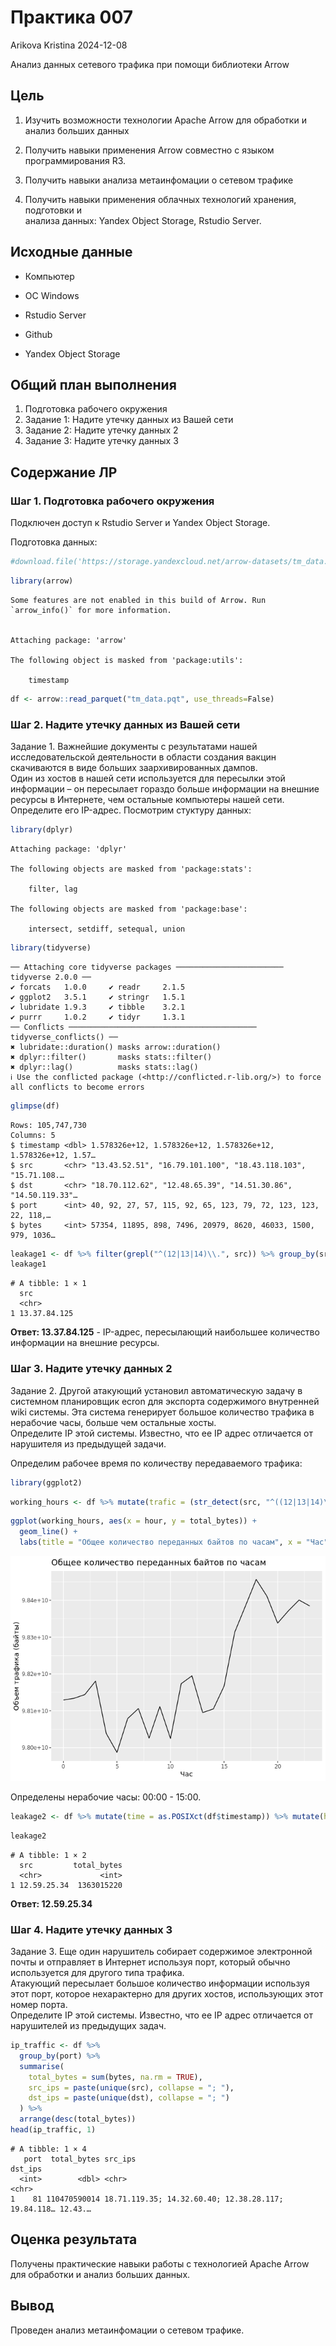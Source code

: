 # Практика 007
Arikova Kristina
2024-12-08

Анализ данных сетевого трафика при помощи библиотеки Arrow

## Цель

1.  Изучить возможности технологии Apache Arrow для обработки и анализ
    больших данных

2.  Получить навыки применения Arrow совместно с языком программирования
    R3.

3.  Получить навыки анализа метаинфомации о сетевом трафике

4.  Получить навыки применения облачных технологий хранения, подготовки
    и  
    анализа данных: Yandex Object Storage, Rstudio Server.

## Исходные данные

-   Компьютер

-   ОС Windows

-   Rstudio Server

-   Github

-   Yandex Object Storage

## Общий план выполнения

1.  Подготовка рабочего окружения
2.  Задание 1: Надите утечку данных из Вашей сети
3.  Задание 2: Надите утечку данных 2
4.  Задание 3: Надите утечку данных 3

## Содержание ЛР

### Шаг 1. Подготовка рабочего окружения

Подключен доступ к Rstudio Server и Yandex Object Storage.

Подготовка данных:

``` r
#download.file('https://storage.yandexcloud.net/arrow-datasets/tm_data.pqt', destfile = "tm_data.pqt")
```

``` r
library(arrow)
```

    Some features are not enabled in this build of Arrow. Run `arrow_info()` for more information.


    Attaching package: 'arrow'

    The following object is masked from 'package:utils':

        timestamp

``` r
df <- arrow::read_parquet("tm_data.pqt", use_threads=False)
```

### Шаг 2. Надите утечку данных из Вашей сети

Задание 1. Важнейшие документы с результатами нашей исследовательской
деятельности в области создания вакцин скачиваются в виде больших
заархивированных дампов.  
Один из хостов в нашей сети используется для пересылки этой информации –
он пересылает гораздо больше информации на внешние ресурсы в Интернете,
чем остальные компьютеры нашей сети. Определите его IP-адрес. Посмотрим
стуктуру данных:

``` r
library(dplyr)
```


    Attaching package: 'dplyr'

    The following objects are masked from 'package:stats':

        filter, lag

    The following objects are masked from 'package:base':

        intersect, setdiff, setequal, union

``` r
library(tidyverse)
```

    ── Attaching core tidyverse packages ──────────────────────── tidyverse 2.0.0 ──
    ✔ forcats   1.0.0     ✔ readr     2.1.5
    ✔ ggplot2   3.5.1     ✔ stringr   1.5.1
    ✔ lubridate 1.9.3     ✔ tibble    3.2.1
    ✔ purrr     1.0.2     ✔ tidyr     1.3.1
    ── Conflicts ────────────────────────────────────────── tidyverse_conflicts() ──
    ✖ lubridate::duration() masks arrow::duration()
    ✖ dplyr::filter()       masks stats::filter()
    ✖ dplyr::lag()          masks stats::lag()
    ℹ Use the conflicted package (<http://conflicted.r-lib.org/>) to force all conflicts to become errors

``` r
glimpse(df)
```

    Rows: 105,747,730
    Columns: 5
    $ timestamp <dbl> 1.578326e+12, 1.578326e+12, 1.578326e+12, 1.578326e+12, 1.57…
    $ src       <chr> "13.43.52.51", "16.79.101.100", "18.43.118.103", "15.71.108.…
    $ dst       <chr> "18.70.112.62", "12.48.65.39", "14.51.30.86", "14.50.119.33"…
    $ port      <int> 40, 92, 27, 57, 115, 92, 65, 123, 79, 72, 123, 123, 22, 118,…
    $ bytes     <int> 57354, 11895, 898, 7496, 20979, 8620, 46033, 1500, 979, 1036…

``` r
leakage1 <- df %>% filter(grepl("^(12|13|14)\\.", src)) %>% group_by(src) %>% summarise("sum" = sum(bytes)) %>% arrange(desc(sum)) %>% head(1) %>% select(src) 
leakage1
```

    # A tibble: 1 × 1
      src         
      <chr>       
    1 13.37.84.125

**Ответ: 13.37.84.125** - IP-адрес, пересылающий наибольшее количество
информации на внешние ресурсы.

### Шаг 3. Надите утечку данных 2

Задание 2. Другой атакующий установил автоматическую задачу в системном
планировщик еcron для экспорта содержимого внутренней wiki системы. Эта
система генерирует большое количество трафика в нерабочие часы, больше
чем остальные хосты.  
Определите IP этой системы. Известно, что ее IP адрес отличается от
нарушителя из предыдущей задачи.

Определим рабочее время по количеству передаваемого трафика:

``` r
library(ggplot2)
```

``` r
working_hours <- df %>% mutate(trafic = (str_detect(src, "^((12|13|14)\\.)") & !str_detect(dst, "^((12|13|14)\\.)"))) %>% mutate(time = as.POSIXct(df$timestamp)) %>% mutate(hour = hour(time))  %>% group_by(hour) %>% summarise(total_bytes = sum(bytes, na.rm = TRUE)) %>% arrange(hour)
```

``` r
ggplot(working_hours, aes(x = hour, y = total_bytes)) +
  geom_line() +
  labs(title = "Общее количество переданных байтов по часам", x = "Час", y = "Объем трафика (байты)")
```

![](README.markdown_strict_files/figure-markdown_strict/unnamed-chunk-10-1.png)

Определены нерабочие часы: 00:00 - 15:00.

``` r
leakage2 <- df %>% mutate(time = as.POSIXct(df$timestamp)) %>% mutate(hour = hour(time)) %>% filter( hour >= 0 & hour <= 15, grepl("^(12|13|14)\\.", src), src != '13.37.84.125') %>% group_by(src) %>% summarise(total_bytes = sum(bytes, na.rm = TRUE)) %>% slice_max(total_bytes)
```

``` r
leakage2
```

    # A tibble: 1 × 2
      src         total_bytes
      <chr>             <int>
    1 12.59.25.34  1363015220

**Ответ: 12.59.25.34**

### Шаг 4. Надите утечку данных 3

Задание 3. Еще один нарушитель собирает содержимое электронной почты и
отправляет в Интернет используя порт, который обычно используется для
другого типа трафика.  
Атакующий пересылает большое количество информации используя этот порт,
которое нехарактерно для других хостов, использующих этот номер порта.  
Определите IP этой системы. Известно, что ее IP адрес отличается от
нарушителей из предыдущих задач.

``` r
ip_traffic <- df %>%
  group_by(port) %>%
  summarise(
    total_bytes = sum(bytes, na.rm = TRUE),
    src_ips = paste(unique(src), collapse = "; "),
    dst_ips = paste(unique(dst), collapse = "; ")
  ) %>%
  arrange(desc(total_bytes))
head(ip_traffic, 1)
```

    # A tibble: 1 × 4
       port  total_bytes src_ips                                             dst_ips
      <int>        <dbl> <chr>                                               <chr>  
    1    81 110470590014 18.71.119.35; 14.32.60.40; 12.38.28.117; 19.84.118… 12.43.…

## Оценка результата

Получены практические навыки работы с технологией Apache Arrow для
обработки и анализ больших данных.

## Вывод

Проведен анализ метаинфомации о сетевом трафике.
